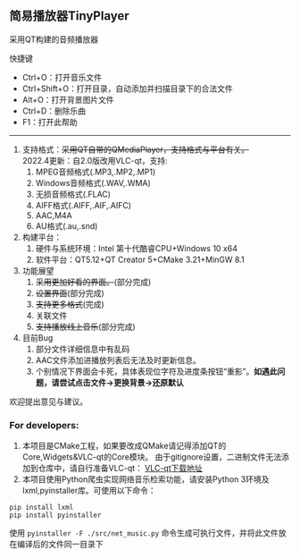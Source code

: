 ## 简易播放器TinyPlayer
采用QT构建的音频播放器

快捷键
+ Ctrl+O：打开音乐文件
+ Ctrl+Shift+O：打开目录，自动添加并扫描目录下的合法文件
+ Alt+O：打开背景图片文件
+ Ctrl+D：删除乐曲
+ F1：打开此帮助
<hr>

1. 支持格式：~~采用QT自带的QMediaPlayer，支持格式与平台有关。~~<br>
2022.4更新：自2.0版改用VLC-qt，支持:
   1. MPEG音频格式(.MP3,.MP2,.MP1)
   2. Windows音频格式(.WAV,.WMA)
   3. 无损音频格式(.FLAC)
   4. AIFF格式(.AIFF,.AIF,.AIFC)
   5. AAC,M4A
   6. AU格式(.au,.snd)
2. 构建平台：
   1. 硬件与系统环境：Intel 第十代酷睿CPU+Windows 10 x64
   2. 软件平台：QT5.12+QT Creator 5+CMake 3.21+MinGW 8.1
3. 功能展望
   1. ~~采用更加好看的界面。~~(部分完成)
   2. ~~设置界面~~(部分完成)
   3. ~~支持更多格式~~(完成)
   4. 关联文件
   5. ~~支持播放线上音乐~~(部分完成)
4. 目前Bug
   1. 部分文件详细信息中有乱码
   2. AAC文件添加进播放列表后无法及时更新信息。
   3. 个别情况下界面会卡死，具体表现位字符及进度条按钮“重影”。**如遇此问题，请尝试点击文件->更换背景->还原默认**

欢迎提出意见与建议。

### For developers:
1. 本项目是CMake工程，如果要改成QMake请记得添加QT的Core,Widgets&VLC-qt的Core模块。
由于gitignore设置，二进制文件无法添加到仓库中，请自行准备VLC-qt：
[VLC-qt下载地址](https://vlc-qt.tano.si/#download)
2. 本项目使用Python爬虫实现网络音乐检索功能，请安装Python 3环境及lxml,pyinstaller库。可使用以下命令：
```
pip install lxml
pip install pyinstaller
```
使用 ```pyinstaller -F ./src/net_music.py``` 命令生成可执行文件，并将此文件放在编译后的文件同一目录下